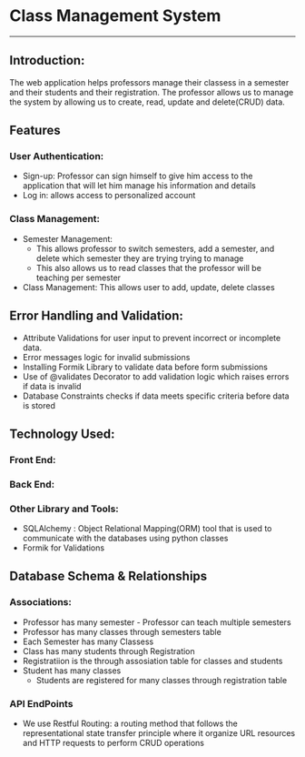 # Class Management System
<hr>

## Introduction:
The web application helps professors manage their classess in a semester and their students and their registration. The professor allows us to manage the system by allowing us to create, read, update and delete(CRUD) data. 

## Features

### User Authentication:
  - Sign-up: Professor can sign himself to give him access to the application that will let him manage his information and details
  - Log in: allows access to personalized account

### Class Management:
  - Semester Management: 
      - This allows professor to switch semesters, add a semester, and delete which semester they are trying trying to manage
      - This also allows us to read classes that the professor will be teaching per semester
  - Class Management: This allows user to add, update, delete classes

## Error Handling and Validation:
- Attribute Validations for user input to prevent incorrect or incomplete data.
- Error messages logic for invalid submissions
- Installing Formik Library to validate data before form submissions
- Use of @validates Decorator to add validation logic which raises errors if data is invalid
- Database Constraints checks if data meets specific criteria before data is stored

## Technology Used:

### Front End:

### Back End:

### Other Library and Tools:
  - SQLAlchemy : Object Relational Mapping(ORM) tool that is used to communicate with the databases using python classes
  - Formik for Validations

## Database Schema & Relationships

### Associations:
- Professor has many semester 
      - Professor can teach multiple semesters
- Professor has many classes through semesters table
- Each Semester has many Classess
- Class has many students through Registration
- Registratiion is the through assosiation table for classes and students
- Student has many classes
    - Students are registered for many classes through registration table


### API EndPoints
  - We use Restful Routing: a routing method that follows the representational state transfer principle where it organize URL resources and HTTP requests to perform CRUD operations


